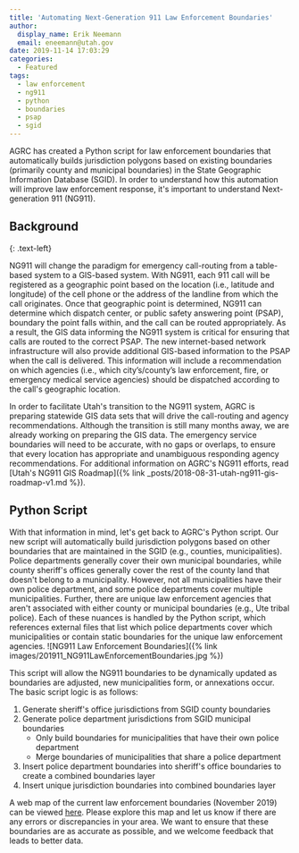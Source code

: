 ```yaml
---
title: 'Automating Next-Generation 911 Law Enforcement Boundaries'
author:
  display_name: Erik Neemann
  email: eneemann@utah.gov
date: 2019-11-14 17:03:29
categories:
  - Featured
tags:
  - law enforcement
  - ng911
  - python
  - boundaries
  - psap
  - sgid
---
```


AGRC has created a Python script for law enforcement boundaries that automatically builds jurisdiction polygons based on existing boundaries (primarily county and municipal boundaries) in the State Geographic Information Database (SGID). In order to understand how this automation will improve law enforcement response, it's important to understand Next-generation 911 (NG911).

## Background
{: .text-left}

NG911 will change the paradigm for emergency call-routing from a table-based system to a GIS-based system. With NG911, each 911 call will be registered as a geographic point based on the location (i.e., latitude and longitude) of the cell phone or the address of the landline from which the call originates. Once that geographic point is determined, NG911 can determine which dispatch center, or public safety answering point (PSAP), boundary the point falls within, and the call can be routed appropriately. As a result, the GIS data informing the NG911 system is critical for ensuring that calls are routed to the correct PSAP. The new internet-based network infrastructure will also provide additional GIS-based information to the PSAP when the call is delivered. This information will include a recommendation on which agencies (i.e., which city’s/county’s law enforcement, fire, or emergency medical service agencies) should be dispatched according to the call's geographic location.

In order to facilitate Utah's transition to the NG911 system, AGRC is preparing statewide GIS data sets that will drive the call-routing and agency recommendations. Although the transition is still many months away, we are already working on preparing the GIS data. The emergency service boundaries will need to be accurate, with no gaps or overlaps, to ensure that every location has appropriate and unambiguous responding agency recommendations. For additional information on AGRC's NG911 efforts, read [Utah's NG911 GIS Roadmap]({% link _posts/2018-08-31-utah-ng911-gis-roadmap-v1.md %}).

## Python Script

With that information in mind, let's get back to AGRC's Python script. Our new script will automatically build jurisdiction polygons based on other boundaries that are maintained in the SGID (e.g., counties, municipalities). Police departments generally cover their own municipal boundaries, while county sheriff's offices generally cover the rest of the county land that doesn't belong to a municipality. However, not all municipalities have their own police department, and some police departments cover multiple municipalities. Further, there are unique law enforcement agencies that aren't associated with either county or municipal boundaries (e.g., Ute tribal police). Each of these nuances is handled by the Python script, which references external files that list which police departments cover which municipalities or contain static boundaries for the unique law enforcement agencies. ![NG911 Law Enforcement Boundaries]({% link images/201911_NG911LawEnforcementBoundaries.jpg %})

This script will allow the NG911 boundaries to be dynamically updated as boundaries are adjusted, new municipalities form, or annexations occur. The basic script logic is as follows:

1. Generate sheriff's office jurisdictions from SGID county boundaries
1. Generate police department jurisdictions from SGID municipal boundaries
   - Only build boundaries for municipalities that have their own police department
   - Merge boundaries of municipalities that share a police department
1. Insert police department boundaries into sheriff's office boundaries to create a combined boundaries layer
4. Insert unique jurisdiction boundaries into combined boundaries layer

A web map of the current law enforcement boundaries (November 2019) can be viewed [here](http://utah.maps.arcgis.com/home/webmap/viewer.html?useExisting=1). Please explore this map and let us know if there are any errors or discrepancies in your area. We want to ensure that these boundaries are as accurate as possible, and we welcome feedback that leads to better data.
